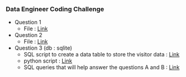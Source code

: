 ### Data Engineer Coding Challenge
* Question 1
  - File : [Link](https://github.com/JoshuaSangwook/answers/blob/master/Q1_answer.sql) 
* Question 2
  - File : [Link](https://github.com/JoshuaSangwook/answers/blob/master/Q2_answer.sql)
* Question 3 (db : sqlite)
  - SQL script to create a data table to store the visitor data : [Link](https://github.com/JoshuaSangwook/answers/blob/master/Q3_table.sql)
  - python script : [Link](https://github.com/JoshuaSangwook/answers/blob/master/Q3_logloader.py)
  - SQL queries that will help answer the questions A and B : [Link](https://github.com/JoshuaSangwook/answers/blob/master/Q3_answer_AB.sql ) 
